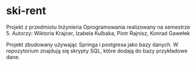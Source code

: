 # ski-rent

Projekt z przedmiotu Inżynieria Oprogramowania realizowany na semestrze 5.
Autorzy: Wiktoria Krajcer, Izabela Kulbaka, Piotr Rajnisz, Konrad Gawełek

Projekt zbudowany używając Springa i postgresa jako bazy danych. W repozytorium znajdują się skrypty SQL, które dodają do bazy przykładowe dane.
